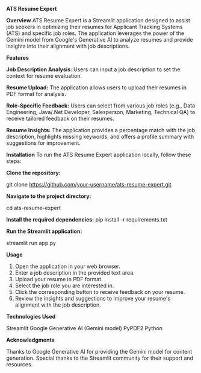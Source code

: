 **ATS Resume Expert**

**Overview**
ATS Resume Expert is a Streamlit application designed to assist job seekers in optimizing their resumes for Applicant Tracking Systems (ATS) and specific job roles. The application leverages the power of the Gemini model from Google's Generative AI to analyze resumes and provide insights into their alignment with job descriptions.

**Features**

**Job Description Analysis**:  Users can input a job description to set the context for resume evaluation.

**Resume Upload:** The application allows users to upload their resumes in PDF format for analysis.

**Role-Specific Feedback:** Users can select from various job roles (e.g., Data Engineering, Java/.Net Developer, Salesperson, Marketing, Technical QA) to receive tailored feedback on their resumes.

**Resume Insights:**  The application provides a percentage match with the job description, highlights missing keywords, and offers a profile summary with suggestions for improvement.


**Installation**
To run the ATS Resume Expert application locally, follow these steps:

**Clone the repository:**

git clone https://github.com/your-username/ats-resume-expert.git

**Navigate to the project directory:**

cd ats-resume-expert


**Install the required dependencies:**
pip install -r requirements.txt


**Run the Streamlit application:** 

streamlit run app.py


**Usage**

1. Open the application in your web browser.
2. Enter a job description in the provided text area.
3. Upload your resume in PDF format.
4. Select the job role you are interested in.
5. Click the corresponding button to receive feedback on your resume.
6. Review the insights and suggestions to improve your resume's alignment with the job description.

**Technologies Used** 

Streamlit
Google Generative AI (Gemini model)
PyPDF2
Python

**Acknowledgments**

Thanks to Google Generative AI for providing the Gemini model for content generation.
Special thanks to the Streamlit community for their support and resources.

